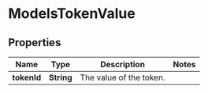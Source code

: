 

# ModelsTokenValue


## Properties

| Name | Type | Description | Notes |
|------------ | ------------- | ------------- | -------------|
|**tokenId** | **String** | The value of the token. |  |



